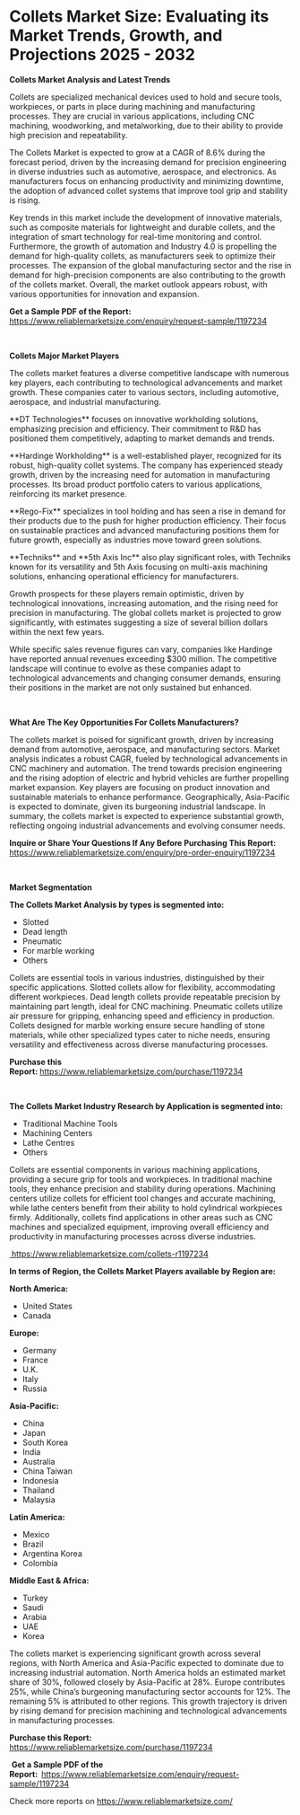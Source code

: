 <p><h1>Collets Market Size: Evaluating its Market Trends, Growth, and Projections 2025 - 2032</h1></p><p><strong>Collets Market Analysis and Latest Trends</strong></p>
<p><p>Collets are specialized mechanical devices used to hold and secure tools, workpieces, or parts in place during machining and manufacturing processes. They are crucial in various applications, including CNC machining, woodworking, and metalworking, due to their ability to provide high precision and repeatability.</p><p>The Collets Market is expected to grow at a CAGR of 8.6% during the forecast period, driven by the increasing demand for precision engineering in diverse industries such as automotive, aerospace, and electronics. As manufacturers focus on enhancing productivity and minimizing downtime, the adoption of advanced collet systems that improve tool grip and stability is rising. </p><p>Key trends in this market include the development of innovative materials, such as composite materials for lightweight and durable collets, and the integration of smart technology for real-time monitoring and control. Furthermore, the growth of automation and Industry 4.0 is propelling the demand for high-quality collets, as manufacturers seek to optimize their processes. The expansion of the global manufacturing sector and the rise in demand for high-precision components are also contributing to the growth of the collets market. Overall, the market outlook appears robust, with various opportunities for innovation and expansion.</p></p>
<p><strong>Get a Sample PDF of the Report:&nbsp;</strong> <a href="https://www.reliablemarketsize.com/enquiry/request-sample/1197234?utm_campaign=1832&utm_medium=2&utm_source=Github&utm_content=ia&utm_term=10042025&utm_id=collets">https://www.reliablemarketsize.com/enquiry/request-sample/1197234</a></p>
<p>&nbsp;</p>
<p><strong>Collets Major Market Players</strong></p>
<p><p>The collets market features a diverse competitive landscape with numerous key players, each contributing to technological advancements and market growth. These companies cater to various sectors, including automotive, aerospace, and industrial manufacturing.</p><p>**DT Technologies** focuses on innovative workholding solutions, emphasizing precision and efficiency. Their commitment to R&D has positioned them competitively, adapting to market demands and trends.</p><p>**Hardinge Workholding** is a well-established player, recognized for its robust, high-quality collet systems. The company has experienced steady growth, driven by the increasing need for automation in manufacturing processes. Its broad product portfolio caters to various applications, reinforcing its market presence.</p><p>**Rego-Fix** specializes in tool holding and has seen a rise in demand for their products due to the push for higher production efficiency. Their focus on sustainable practices and advanced manufacturing positions them for future growth, especially as industries move toward green solutions.</p><p>**Techniks** and **5th Axis Inc** also play significant roles, with Techniks known for its versatility and 5th Axis focusing on multi-axis machining solutions, enhancing operational efficiency for manufacturers. </p><p>Growth prospects for these players remain optimistic, driven by technological innovations, increasing automation, and the rising need for precision in manufacturing. The global collets market is projected to grow significantly, with estimates suggesting a size of several billion dollars within the next few years.</p><p>While specific sales revenue figures can vary, companies like Hardinge have reported annual revenues exceeding $300 million. The competitive landscape will continue to evolve as these companies adapt to technological advancements and changing consumer demands, ensuring their positions in the market are not only sustained but enhanced.</p></p>
<p>&nbsp;</p>
<p><strong>What Are The Key Opportunities For Collets Manufacturers?</strong></p>
<p><p>The collets market is poised for significant growth, driven by increasing demand from automotive, aerospace, and manufacturing sectors. Market analysis indicates a robust CAGR, fueled by technological advancements in CNC machinery and automation. The trend towards precision engineering and the rising adoption of electric and hybrid vehicles are further propelling market expansion. Key players are focusing on product innovation and sustainable materials to enhance performance. Geographically, Asia-Pacific is expected to dominate, given its burgeoning industrial landscape. In summary, the collets market is expected to experience substantial growth, reflecting ongoing industrial advancements and evolving consumer needs.</p></p>
<p><strong>Inquire or Share Your Questions If Any Before Purchasing This Report:</strong> <a href="https://www.reliablemarketsize.com/enquiry/pre-order-enquiry/1197234?utm_campaign=1832&utm_medium=2&utm_source=Github&utm_content=ia&utm_term=10042025&utm_id=collets">https://www.reliablemarketsize.com/enquiry/pre-order-enquiry/1197234</a></p>
<p>&nbsp;</p>
<p><strong>Market Segmentation</strong></p>
<p><strong>The Collets Market Analysis by types is segmented into:</strong></p>
<p><ul><li>Slotted</li><li>Dead length</li><li>Pneumatic</li><li>For marble working</li><li>Others</li></ul></p>
<p><p>Collets are essential tools in various industries, distinguished by their specific applications. Slotted collets allow for flexibility, accommodating different workpieces. Dead length collets provide repeatable precision by maintaining part length, ideal for CNC machining. Pneumatic collets utilize air pressure for gripping, enhancing speed and efficiency in production. Collets designed for marble working ensure secure handling of stone materials, while other specialized types cater to niche needs, ensuring versatility and effectiveness across diverse manufacturing processes.</p></p>
<p><strong>Purchase this Report:&nbsp;</strong><a href="https://www.reliablemarketsize.com/purchase/1197234?utm_campaign=1832&utm_medium=2&utm_source=Github&utm_content=ia&utm_term=10042025&utm_id=collets">https://www.reliablemarketsize.com/purchase/1197234</a></p>
<p>&nbsp;</p>
<p><strong>The Collets Market Industry Research by Application is segmented into:</strong></p>
<p><ul><li>Traditional Machine Tools</li><li>Machining Centers</li><li>Lathe Centres</li><li>Others</li></ul></p>
<p><p>Collets are essential components in various machining applications, providing a secure grip for tools and workpieces. In traditional machine tools, they enhance precision and stability during operations. Machining centers utilize collets for efficient tool changes and accurate machining, while lathe centers benefit from their ability to hold cylindrical workpieces firmly. Additionally, collets find applications in other areas such as CNC machines and specialized equipment, improving overall efficiency and productivity in manufacturing processes across diverse industries.</p></p>
<p><a href="https://www.reliablemarketsize.com/collets-r1197234?utm_campaign=1832&utm_medium=2&utm_source=Github&utm_content=ia&utm_term=10042025&utm_id=collets">&nbsp;https://www.reliablemarketsize.com/collets-r1197234</a></p>
<p><strong>In terms of Region, the Collets Market Players available by Region are:</strong></p>
<p>
    <p> <strong> North America: </strong>
        <ul>
            <li>United States</li>
            <li>Canada</li>
        </ul>
        </p> 
    <p> <strong> Europe: </strong>
        <ul>
            <li>Germany</li>
            <li>France</li>
            <li>U.K.</li>
            <li>Italy</li>
            <li>Russia</li>
        </ul>
        </p> 
    <p> <strong> Asia-Pacific: </strong>
        <ul>
            <li>China</li>
            <li>Japan</li>
            <li>South Korea</li>
            <li>India</li>
            <li>Australia</li>
            <li>China Taiwan</li>
            <li>Indonesia</li>
            <li>Thailand</li>
            <li>Malaysia</li>
        </ul>
        </p> 
    <p> <strong> Latin America: </strong>
        <ul>
            <li>Mexico</li>
            <li>Brazil</li>
            <li>Argentina Korea</li>
            <li>Colombia</li>
        </ul>
        </p> 
    <p> <strong> Middle East & Africa: </strong>
        <ul>
            <li>Turkey</li>
            <li>Saudi</li>
            <li>Arabia</li>
            <li>UAE</li>
            <li>Korea</li>
        </ul>
    </p>
    </p>
<p><p>The collets market is experiencing significant growth across several regions, with North America and Asia-Pacific expected to dominate due to increasing industrial automation. North America holds an estimated market share of 30%, followed closely by Asia-Pacific at 28%. Europe contributes 25%, while China’s burgeoning manufacturing sector accounts for 12%. The remaining 5% is attributed to other regions. This growth trajectory is driven by rising demand for precision machining and technological advancements in manufacturing processes.</p></p>
<p><strong>Purchase this Report: </strong><a href="https://www.reliablemarketsize.com/purchase/1197234?utm_campaign=1832&utm_medium=2&utm_source=Github&utm_content=ia&utm_term=10042025&utm_id=collets">https://www.reliablemarketsize.com/purchase/1197234</a></p>
<p>&nbsp;<strong>Get a Sample PDF of the Report:&nbsp;&nbsp;</strong><a href="https://www.reliablemarketsize.com/enquiry/request-sample/1197234?utm_campaign=1832&utm_medium=2&utm_source=Github&utm_content=ia&utm_term=10042025&utm_id=collets">https://www.reliablemarketsize.com/enquiry/request-sample/1197234</a></p>
<p><strong></strong></p>
<p>Check more reports on <a href="https://www.reliablemarketsize.com/?utm_campaign=1832&utm_medium=2&utm_source=Github&utm_content=ia&utm_term=10042025&utm_id=collets">https://www.reliablemarketsize.com/</a></p>